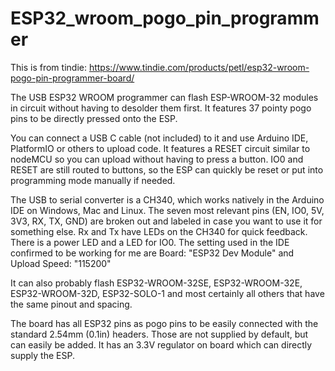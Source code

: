 # ESP32_wroom_pogo_pin_programmer

This is from tindie: https://www.tindie.com/products/petl/esp32-wroom-pogo-pin-programmer-board/

The USB ESP32 WROOM programmer can flash ESP-WROOM-32 modules in circuit without having to desolder them first. It features 37 pointy pogo pins to be directly pressed onto the ESP. 

You can connect a USB C cable (not included) to it and use Arduino IDE, PlatformIO or others to upload code. It features a RESET circuit similar to nodeMCU so you can upload without having to press a button. IO0 and RESET are still routed to buttons, so the ESP can quickly be reset or put into programming mode manually if needed. 

The USB to serial converter is a CH340, which works natively in the Arduino IDE on Windows, Mac and Linux. The seven most relevant pins (EN, IO0, 5V, 3V3, RX, TX, GND) are broken out and labeled in case you want to use it for something else. Rx and Tx have LEDs on the CH340 for quick feedback. There is a power LED and a LED for IO0. The setting used in the IDE confirmed to be working for me are Board: "ESP32 Dev Module" and Upload Speed: "115200" 

It can also probably flash ESP32-WROOM-32SE, ESP32-WROOM-32E, ESP32-WROOM-32D, ESP32-SOLO-1 and most certainly all others that have the same pinout and spacing. 

The board has all ESP32 pins as pogo pins to be easily connected with the standard 2.54mm (0.1in) headers. Those are not supplied by default, but can easily be added. It has an 3.3V regulator on board which can directly supply the ESP.
